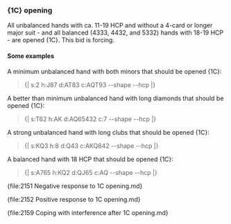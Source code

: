 ### <a name="1C_opening"> {1C} opening

All unbalanced hands with ca. 11-19 HCP and without a 4-card or longer major suit - and all balanced (4333, 4432, and 5332) hands with 18-19 HCP - are opened {1C}. This bid is forcing.

#### Some examples

A minimum unbalanced hand with both minors that should be opened {1C}:

> {| s:2 h:J87 d:AT83 c:AQT93 --shape --hcp |}

A better than minimum unbalanced hand with long diamonds that should be opened {1C}:

> {| s:T62 h:AK d:AQ65432 c:7 --shape --hcp |}

A strong unbalanced hand with long clubs that should be opened {1C}:

> {| s:KQ3 h:8 d:Q43 c:AKQ842 --shape --hcp |}

A balanced hand with 18 HCP that should be opened {1C}:

> {| s:A765 h:KQ2 d:QJ65 c:AQ --shape --hcp |}

{file:2151 Negative response to 1C opening.md}

{file:2152 Positive response to 1C opening.md}

{file:2159 Coping with interference after 1C opening.md}
